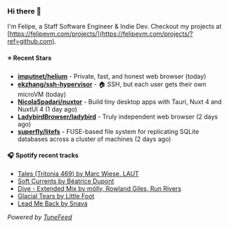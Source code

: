### Hi there 👋

I'm Felipe, a Staff Software Engineer & Indie Dev. Checkout my projects at [https://felipevm.com/projects/](https://felipevm.com/projects/?ref=github.com).

#### ⭐ Recent Stars
- **[imputnet/helium](https://github.com/imputnet/helium)** - Private, fast, and honest web browser (today)
- **[ekzhang/ssh-hypervisor](https://github.com/ekzhang/ssh-hypervisor)** - 🏠 SSH, but each user gets their own microVM (today)
- **[NicolaSpadari/nuxtor](https://github.com/NicolaSpadari/nuxtor)** - Build tiny desktop apps with Tauri, Nuxt 4 and NuxtUI 4 (1 day ago)
- **[LadybirdBrowser/ladybird](https://github.com/LadybirdBrowser/ladybird)** - Truly independent web browser (2 days ago)
- **[superfly/litefs](https://github.com/superfly/litefs)** - FUSE-based file system for replicating SQLite databases across a cluster of machines (2 days ago)

#### 🎧 Spotify recent tracks
- [Tales (Tritonia 469) by Marc Wiese, LAUT](https://open.spotify.com/track/5YTS5iKtxSBY9EnEdDJPBv)
- [Soft Currents by Béatrice Dupont](https://open.spotify.com/track/6QuFwTFUH59wCW1ZjFFbho)
- [Dive - Extended Mix by mölly, Rowland Giles, Run Rivers](https://open.spotify.com/track/5y12KB5s2lWEqi3mxMervL)
- [Glacial Tears by Little Foot](https://open.spotify.com/track/6E5jrGn866aHPwU5oPvX80)
- [Lead Me Back by Snava](https://open.spotify.com/track/4Y0L2Ar86W8jnRaqzlSxib)

_Powered by [TuneFeed](https://tunefeed.app?ref=github.com)_
